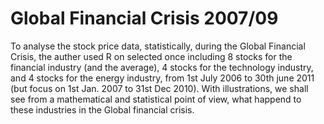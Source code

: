 # Global Financial Crisis 2007/09


To analyse the stock price data, statistically, during the Global Financial Crisis, the auther
used R on selected once including 8 stocks for the financial industry (and the average), 4
stocks for the technology industry, and 4 stocks for the energy industry, from 1st July 2006
to 30th june 2011 (but focus on 1st Jan. 2007 to 31st Dec 2010). With illustrations, we shall
see from a mathematical and statistical point of view, what happend to these industries in
the Global financial crisis.
